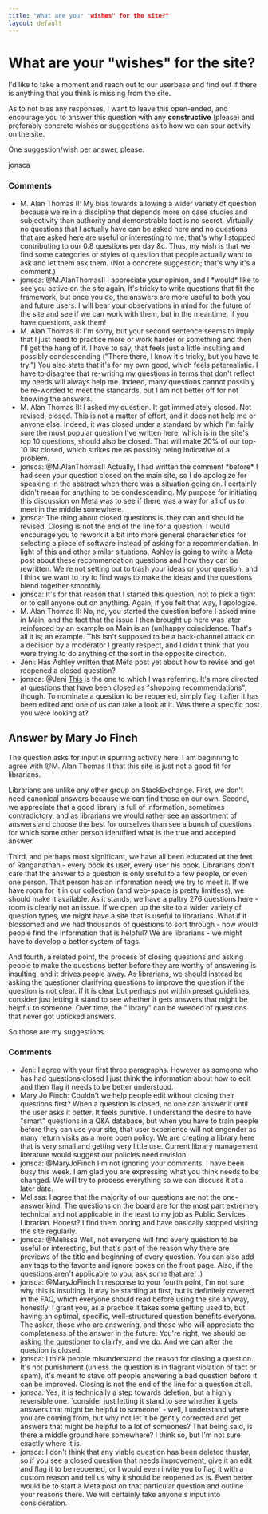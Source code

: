 ```yaml
---
title: "What are your "wishes" for the site?"
layout: default
---
```

What are your "wishes" for the site?
=====================
I'd like to take a moment and reach out to our userbase and find out if
there is anything that you think is missing from the site.

As to not bias any responses, I want to leave this open-ended, and
encourage you to answer this question with any **constructive** (please)
and preferably concrete wishes or suggestions as to how we can spur
activity on the site.

One suggestion/wish per answer, please.

jonsca

### Comments ###
* M. Alan Thomas II: My bias towards allowing a wider variety of question because we're in a
discipline that depends more on case studies and subjectivity than
authority and demonstrable fact is no secret. Virtually no questions
that I actually have can be asked here and no questions that are asked
here are useful or interesting to me; that's why I stopped contributing
to our 0.8 questions per day &c. Thus, my wish is that we find some
categories or styles of question that people actually want to ask and
let them ask them. (Not a concrete suggestion; that's why it's a
comment.)
* jonsca: @M.AlanThomasII I appreciate your opinion, and I \*would\* like to see
you active on the site again. It's tricky to write questions that fit
the framework, but once you do, the answers are more useful to both you
and future users. I will bear your observations in mind for the future
of the site and see if we can work with them, but in the meantime, if
you have questions, ask them!
* M. Alan Thomas II: I'm sorry, but your second sentence seems to imply that I just need to
practice more or work harder or something and then I'll get the hang of
it. I have to say, that feels just a little insulting and possibly
condescending ("There there, I know it's tricky, but you have to try.")
You also state that it's for my own good, which feels paternalistic. I
have to disagree that re-writing my questions in terms that don't
reflect my needs will always help me. Indeed, many questions cannot
possibly be re-worded to meet the standards, but I am not better off for
not knowing the answers.
* M. Alan Thomas II: I asked my question. It got immediately closed. Not revised, closed.
This is not a matter of effort, and it does not help me or anyone else.
Indeed, it was closed under a standard by which I'm fairly sure the most
popular question I've written here, which is in the site's top 10
questions, should also be closed. That will make 20% of our top-10 list
closed, which strikes me as possibly being indicative of a problem.
* jonsca: @M.AlanThomasII Actually, I had written the comment \*before\* I had
seen your question closed on the main site, so I do apologize for
speaking in the abstract when there was a situation going on. I
certainly didn't mean for anything to be condescending. My purpose for
initiating this discussion on Meta was to see if there was a way for all
of us to meet in the middle somewhere.
* jonsca: The thing about closed questions is, they can and should be revised.
Closing is not the end of the line for a question. I would encourage you
to rework it a bit into more general characteristics for selecting a
piece of software instead of asking for a recommendation. In light of
this and other similar situations, Ashley is going to write a Meta post
about these recommendation questions and how they can be rewritten.
We're not setting out to trash your ideas or your question, and I think
we want to try to find ways to make the ideas and the questions blend
together smoothly.
* jonsca: It's for that reason that I started this question, not to pick a fight
or to call anyone out on anything. Again, if you felt that way, I
apologize.
* M. Alan Thomas II: No, no, you started the question before I asked mine in Main, and the
fact that the issue I then brought up here was later reinforced by an
example on Main is an (un)happy coincidence. That's all it is; an
example. This isn't supposed to be a back-channel attack on a decision
by a moderator I greatly respect, and I didn't think that you were
trying to do anything of the sort in the opposite direction.
* Jeni: Has Ashley written that Meta post yet about how to revise and get
reopened a closed question?
* jonsca: @Jeni [This](http://meta.libraries.stackexchange.com/a/166/127) is the
one to which I was referring. It's more directed at questions that have
been closed as "shopping recommendations", though. To nominate a
question to be reopened, simply flag it after it has been edited and one
of us can take a look at it. Was there a specific post you were looking
at?


Answer by Mary Jo Finch
----------------
The question asks for input in spurring activity here. I am beginning to
agree with @M. Alan Thomas II that this site is just not a good fit for
librarians.

Librarians are unlike any other group on StackExchange. First, we don't
need canonical answers because we can find those on our own. Second, we
appreciate that a good library is full of information, sometimes
contradictory, and as librarians we would rather see an assortment of
answers and choose the best for ourselves than see a bunch of questions
for which some other person identified what is the true and accepted
answer.

Third, and perhaps most significant, we have all been educated at the
feet of Ranganathan - every book its user, every user his book.
Librarians don't care that the answer to a question is only useful to a
few people, or even one person. That person has an information need; we
try to meet it. If we have room for it in our collection (and web-space
is pretty limitless), we should make it available. As it stands, we have
a paltry 276 questions here - room is clearly not an issue. If we open
up the site to a wider variety of question types, we might have a site
that is useful to librarians. What if it blossomed and we had thousands
of questions to sort through - how would people find the information
that is helpful? We are librarians - we might have to develop a better
system of tags.

And fourth, a related point, the process of closing questions and asking
people to make the questions better before they are worthy of answering
is insulting, and it drives people away. As librarians, we should
instead be asking the questioner clarifying questions to improve the
question if the question is not clear. If it is clear but perhaps not
within preset guidelines, consider just letting it stand to see whether
it gets answers that might be helpful to someone. Over time, the
"library" can be weeded of questions that never got upticked answers.

So those are my suggestions.

### Comments ###
* Jeni: I agree with your first three paragraphs. However as someone who has had
questions closed I just think the information about how to edit and then
flag it needs to be better understood.
* Mary Jo Finch: Couldn't we help people edit without closing their questions first? When
a question is closed, no one can answer it until the user asks it
better. It feels punitive. I understand the desire to have "smart"
questions in a Q&A database, but when you have to train people before
they can use your site, that user experience will not engender as many
return visits as a more open policy. We are creating a library here that
is very small and getting very little use. Current library management
literature would suggest our policies need revision.
* jonsca: @MaryJoFinch I'm not ignoring your comments. I have been busy this week.
I am glad you are expressing what you think needs to be changed. We will
try to process everything so we can discuss it at a later date.
* Melissa: I agree that the majority of our questions are not the one-answer kind.
The questions on the board are for the most part extremely technical and
not applicable in the least to my job as Public Services Librarian.
Honest? I find them boring and have basically stopped visiting the site
regularly.
* jonsca: @Melissa Well, not everyone will find every question to be useful or
interesting, but that's part of the reason why there are previews of the
title and beginning of every question. You can also add any tags to the
favorite and ignore boxes on the front page. Also, if the questions
aren't applicable to you, ask some that are! :)
* jonsca: @MaryJoFinch In response to your fourth point, I'm not sure why this is
insulting. It may be startling at first, but is definitely covered in
the FAQ, which everyone should read before using the site anyway,
honestly. I grant you, as a practice it takes some getting used to, but
having an optimal, specific, well-structured question benefits everyone.
The asker, those who are answering, and those who will appreciate the
completeness of the answer in the future. You're right, we should be
asking the questioner to clairfy, and we do. And we can after the
question is closed.
* jonsca: I think people misunderstand the reason for closing a question. It's not
punishment (unless the question is in flagrant violation of tact or
spam), it's meant to stave off people answering a bad question before it
can be improved. Closing is not the end of the line for a question at
all.
* jonsca: Yes, it is technically a step towards deletion, but a highly reversible
one. \`consider just letting it stand to see whether it gets answers
that might be helpful to someone\` - well, I understand where you are
coming from, but why not let it be gently corrected and get answers that
might be helpful to a lot of someones? That being said, is there a
middle ground here somewhere? I think so, but I'm not sure exactly where
it is.
* jonsca: I don't think that any viable question has been deleted thusfar, so if
you see a closed question that needs improvement, give it an edit and
flag it to be reopened, or I would even invite you to flag it with a
custom reason and tell us why it should be reopened as is. Even better
would be to start a Meta post on that particular question and outline
your reasons there. We will certainly take anyone's input into
consideration.

